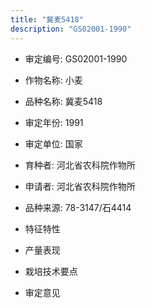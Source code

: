 ```yaml
---
title: "冀麦5418"
description: "GS02001-1990"
---
```

* 审定编号:  GS02001-1990

*  作物名称:  小麦

*  品种名称:  冀麦5418

*  审定年份:  1991

*  审定单位:  国家

* 育种者:  河北省农科院作物所

*  申请者:  河北省农科院作物所

*  品种来源:  78-3147/石4414

*  特征特性


*  产量表现


*  栽培技术要点


*  审定意见

